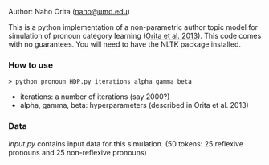 Author: Naho Orita (naho@umd.edu)

This is a python implementation of a non-parametric author topic model for simulation of pronoun category learning ([Orita et al. 2013](http://mindmodeling.org/cogsci2013/papers/0569/paper0569)). This code comes with no guarantees. You will need to have the NLTK package installed.

### How to use

`> python pronoun_HDP.py iterations alpha gamma beta`

* iterations: a number of iterations (say 2000?)	
* alpha, gamma, beta: hyperparameters (described in Orita et al. 2013)

### Data

*input.py* contains input data for this simulation.
(50 tokens: 25 reflexive pronouns and 25 non-reflexive pronouns)

